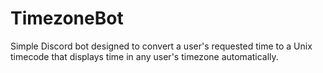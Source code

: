 # TimezoneBot
Simple Discord bot designed to convert a user's requested time to a Unix timecode that displays time in any user's timezone automatically.
